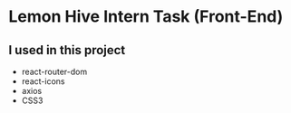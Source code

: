 # Lemon Hive Intern Task (Front-End)

## I used in this project
* react-router-dom
* react-icons
* axios
* CSS3
